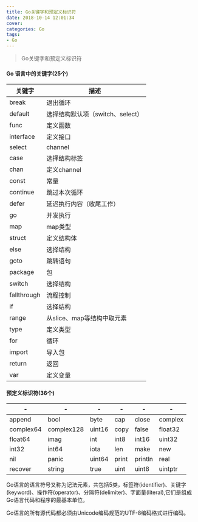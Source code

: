 ```yaml
---
title: Go关键字和预定义标识符
date: 2018-10-14 12:01:34
cover: 
categories: Go
tags:
- Go
---
```


> Go关键字和预定义标识符

<!--more-->


#### Go 语言中的关键字(25个)

关键字|描述
-|-
break | 退出循环
default | 选择结构默认项（switch、select）
func | 定义函数
interface | 定义接口
select | channel
case | 选择结构标签
chan | 定义channel
const | 常量
continue | 跳过本次循环
defer | 延迟执行内容（收尾工作）
go | 并发执行
map | map类型
struct | 定义结构体
else | 选择结构
goto | 跳转语句
package | 包
switch | 选择结构
fallthrough | 流程控制
if | 选择结构
range | 从slice、map等结构中取元素
type | 定义类型
for | 循环
import | 导入包
return | 返回
var | 定义变量


#### 预定义标识符(36个)

-|-|-|-|-|-
-|-|-|-|-|-
append|bool|byte|cap|close|complex
complex64|complex128|uint16|copy|false|float32
float64|imag|int|int8|int16|uint32
int32|int64|iota|len|make|new	
nil|panic|uint64|print|println|real
recover|string|true|uint|uint8|uintptr

Go语言的语言符号又称为记法元素，共包括5类，标签符(identifier)、关键字(keyword)、操作符(operator)、分隔符(delimiter)、字面量(literal),它们是组成Go语言代码和程序的最基本单位。

Go语言的所有源代码都必须由Unicode编码规范的UTF-8编码格式进行编码。

